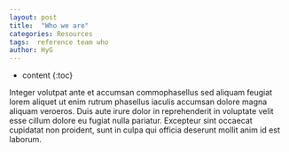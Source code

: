 ```yaml
---
layout: post
title:  "Who we are"
categories: Resources
tags:  reference team who
author: HyG
---
```


* content
{:toc}


Integer volutpat ante et accumsan commophasellus sed aliquam feugiat lorem aliquet ut enim rutrum phasellus iaculis accumsan dolore magna aliquam veroeros.
Duis aute irure dolor in reprehenderit in voluptate velit esse cillum dolore eu fugiat nulla pariatur. Excepteur sint occaecat cupidatat non proident, sunt in culpa qui officia deserunt mollit anim id est laborum.
